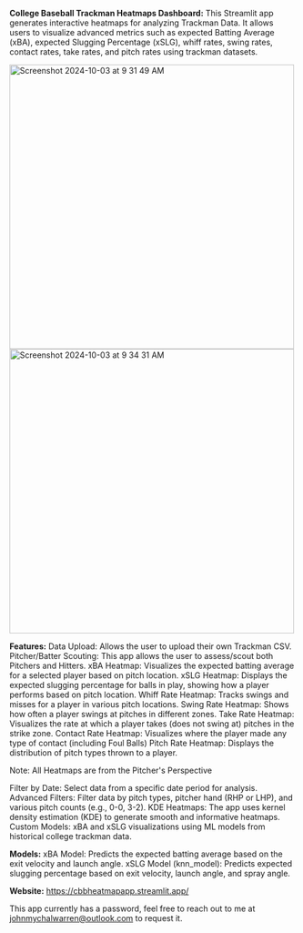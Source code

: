 **College Baseball Trackman Heatmaps Dashboard:**
This Streamlit app generates interactive heatmaps for analyzing Trackman Data. It allows users to visualize advanced metrics such as expected Batting Average (xBA), expected Slugging Percentage (xSLG), whiff rates, swing rates, contact rates, take rates, and pitch rates using trackman datasets.

<img width="500" alt="Screenshot 2024-10-03 at 9 31 49 AM" src="https://github.com/user-attachments/assets/9003821b-55ff-4178-bfb1-905913fdcc7d"> <img width="500" alt="Screenshot 2024-10-03 at 9 34 31 AM" src="https://github.com/user-attachments/assets/23f10254-83ba-4787-a02c-f5dc3e56f6bf">


**Features:**
Data Upload: Allows the user to upload their own Trackman CSV. 
Pitcher/Batter Scouting: This app allows the user to assess/scout both Pitchers and Hitters.
xBA Heatmap: Visualizes the expected batting average for a selected player based on pitch location.
xSLG Heatmap: Displays the expected slugging percentage for balls in play, showing how a player performs based on pitch location.
Whiff Rate Heatmap: Tracks swings and misses for a player in various pitch locations.
Swing Rate Heatmap: Shows how often a player swings at pitches in different zones.
Take Rate Heatmap: Visualizes the rate at which a player takes (does not swing at) pitches in the strike zone.
Contact Rate Heatmap: Visualizes where the player made any type of contact (including Foul Balls)
Pitch Rate Heatmap: Displays the distribution of pitch types thrown to a player.

Note: All Heatmaps are from the Pitcher's Perspective

Filter by Date: Select data from a specific date period for analysis.
Advanced Filters: Filter data by pitch types, pitcher hand (RHP or LHP), and various pitch counts (e.g., 0-0, 3-2).
KDE Heatmaps: The app uses kernel density estimation (KDE) to generate smooth and informative heatmaps.
Custom Models: xBA and xSLG visualizations using ML models from historical college trackman data.

**Models:**
xBA Model: Predicts the expected batting average based on the exit velocity and launch angle.
xSLG Model (knn_model): Predicts expected slugging percentage based on exit velocity, launch angle, and spray angle.

**Website:**
https://cbbheatmapapp.streamlit.app/ 

This app currently has a password, feel free to reach out to me at johnmychalwarren@outlook.com to request it.
